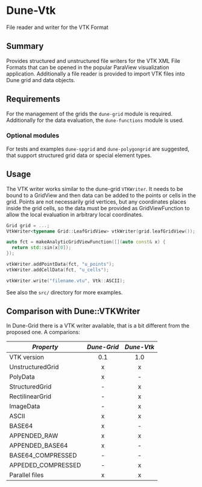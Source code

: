 # Dune-Vtk
File reader and writer for the VTK Format

## Summary
Provides structured and unstructured file writers for the VTK XML File Formats 
that can be opened in the popular ParaView visualization application. Additionally
a file reader is provided to import VTK files into Dune grid and data objects.

## Requirements
For the management of the grids the `dune-grid` module is required. Additionally
for the data evaluation, the `dune-functions` module is used. 

### Optional modules
For tests and examples `dune-spgrid` and `dune-polygongrid` are suggested, that 
support structured grid data or special element types.

## Usage
The VTK writer works similar to the dune-grid `VTKWriter`. It needs to be bound 
to a GridView and then data can be added to the points or cells in the grid.
Points are not necessarily grid vertices, but any coordinates places inside the 
grid cells, so the data must be provided as GridViewFunction to allow the local
evaluation in arbitrary local coordinates.

```c++
Grid grid = ...;
VtkWriter<typename Grid::LeafGridView> vtkWriter(grid.leafGridView());

auto fct = makeAnalyticGridViewFunction([](auto const& x) {
  return std::sin(x[0]);
});

vtkWriter.addPointData(fct, "u_points");
vtkWriter.addCellData(fct, "u_cells");

vtkWriter.write("filename.vtu", Vtk::ASCII);
```

See also the `src/` directory for more examples.

## Comparison with Dune::VTKWriter
In Dune-Grid there is a VTK writer available, that is a bit different from the
proposed one. A comparions:

| *Property*         | *Dune-Grid* | *Dune-Vtk* |
| ------------------ | :-------: | :------: |
| VTK version        | 0.1       | 1.0      |
| UnstructuredGrid   | x         | x        |
| PolyData           | x         | -        |
| StructuredGrid     | -         | x        |
| RectilinearGrid    | -         | x        |
| ImageData          | -         | x        |
| ASCII              | x         | x        |
| BASE64             | x         | -        |
| APPENDED_RAW       | x         | x        |
| APPENDED_BASE64    | x         | -        |
| BASE64_COMPRESSED  | -         | -        |
| APPEDED_COMPRESSED | -         | x        |
| Parallel files     | x         | x        |
